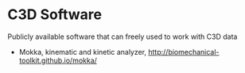 # C3D Software
Publicly available software that can freely used to work with C3D data

* Mokka, kinematic and kinetic analyzer, http://biomechanical-toolkit.github.io/mokka/
